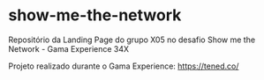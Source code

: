 # show-me-the-network
Repositório da Landing Page do grupo X05 no desafio Show me the Network - Gama Experience 34X

Projeto realizado durante o Gama Experience:
https://tened.co/
